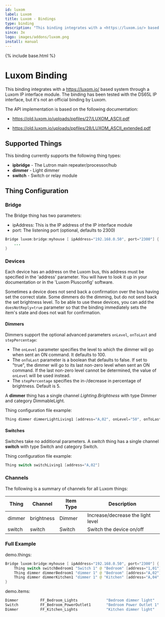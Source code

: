 ```yaml
---
id: luxom
label: Luxom
title: Luxom - Bindings
type: binding
description: "This binding integrates with a <https://luxom.io/> based system through a Luxom IP interface module."
since: 3x
logo: images/addons/luxom.png
install: manual
---
```


<!-- Attention authors: Do not edit directly. Please add your changes to the appropriate source repository -->

{% include base.html %}

# Luxom Binding

This binding integrates with a <https://luxom.io/> based system through a Luxom IP interface module.
The binding has been tested with the DS65L IP interface, but it's not an official binding by Luxom.

The API implementation is based on the following documentation:

- <https://old.luxom.io/uploads/ppfiles/27/LUXOM_ASCII.pdf>

- <https://old.luxom.io/uploads/ppfiles/28/LUXOM_ASCII_extended.pdf>

## Supported Things

This binding currently supports the following thing types:

- **ipbridge** - The Lutron main repeater/processor/hub
- **dimmer** - Light dimmer
- **switch** - Switch or relay module

## Thing Configuration

### Bridge

The Bridge thing has two parameters:

- ipAddress: This is the IP address of the IP interface module
- port: The listening port (optional, defaults to 2300)

```java
Bridge luxom:bridge:myhouse [ ipAddress="192.168.0.50", port="2300"] {
    ...
}
```

### Devices

Each device has an address on the Luxom bus, this address must be specified in the 'address' parameter.
You will have to look it up in your documentation or in the 'Luxom Plusconfig' software.

Sometimes a device does not send back a confirmation over the bus having set the correct state.
Some dimmers do the dimming, but do not send back the set brightness level.
To be able to use these devices, you can add the `doesNotReply=true` parameter so that the binding immediately sets the item's state and does not wait for confirmation.
  
#### Dimmers

Dimmers support the optional advanced parameters `onLevel`, `onToLast` and `stepPercentage`:

- The `onLevel` parameter specifies the level to which the dimmer will go when sent an ON command. It defaults to 100.
- The `onToLast` parameter is a boolean that defaults to false. If set to "true", the dimmer will go to its last non-zero level when sent an ON command. If the last non-zero level cannot be determined, the value of `onLevel` will be used instead.
- The `stepPercentage` specifies the in-/decrease in percentage of brightness. Default is 5.

A **dimmer** thing has a single channel _Lighting.Brightness_ with type Dimmer and category DimmableLight.

Thing configuration file example:

```java
Thing dimmer dimmerLightLiving1 [address="A,02", onLevel="50", onToLast="false", stepPercentage="5"]
```

#### Switches

Switches take no additional parameters.
A _switch_ thing has a single channel **switch** with type Switch and category Switch.

Thing configuration file example:

```java
Thing switch switchLiving1 [address="A,02"]
```

### Channels

The following is a summary of channels for all Luxom things:

| Thing               | Channel        | Item Type     | Description                       |
|---------------------|----------------|---------------|-----------------------------------|
| dimmer              | brightness     | Dimmer        | Increase/decrease the light level |
| switch              | switch         | Switch        | Switch the device on/off          |

### Full Example

demo.things:

```java
Bridge luxom:bridge:myhouse [ ipAddress="192.168.0.50", port="2300"] {
    Thing switch switchBedroom1 "Switch 1" @ "Bedroom" [address="1,01"]
    Thing dimmer dimmerBedroom1 "dimmer 1" @ "Bedroom" [address="A,02"]
    Thing dimmer dimmerKitchen1 "dimmer 1" @ "Kitchen" [address="A,04", doesNotReply=true]
}
```

demo.items:

```java
Dimmer          FF_Bedroom_Lights             "Bedroom dimmer light"   <light>            (FF_Living, gLight)      ["Lighting"] {channel="luxom:dimmer:myhouse:dimmerBedroom1:brightness", ga="Light", homekit="Lighting, Lighting.Brightness"}
Switch          FF_Bedroom_PowerOutlet1       "Bedroom Power Outlet 1"   <poweroutlet>    (FF_Living, gPower)      ["Switchable"] {channel="luxom:switch:myhouse:switchBedroom1:switch", ga="Outlet"}
Dimmer          FF_Kitchen_Lights             "Kitchen dimmer light"   <light>            (FF_Kitchen, gLight)     ["Lighting"] {channel="luxom:dimmer:myhouse:dimmerKitchen1:brightness", ga="Light", homekit="Lighting, Lighting.Brightness"}
```
